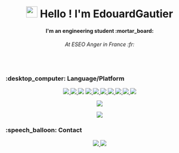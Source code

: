 <h1 align=center>
<img src="https://raw.githubusercontent.com/MartinHeinz/MartinHeinz/master/wave.gif" width="30px"> Hello ! I'm EdouardGautier
</h1>

<h4 align=center>I'm an engineering student :mortar_board:</h4>
<h6 align=center>At ESEO Anger in France :fr:</h6> 

</br>
<h3>:desktop_computer: Language/Platform</h3>

<p align=center>
    <a href="https://www.python.org/">
        <img src="https://img.shields.io/static/v1?style=flat&message=Python&logo=python&labelColor=FFD43B&color=FFD43B&logoColor=306998&label=%20"/>
    <a>
    <a href="https://www.java.com/fr/">
        <img src="https://img.shields.io/static/v1?style=flat&message=Java&logo=java&labelColor=007396&color=007396&logoColor=F89820&label=%20"/>
    <a>
    <img src="https://img.shields.io/static/v1?style=flat&message=C&logo=c&labelColor=A8B9CC&color=A8B9CC&logoColor=FFFFFF&label=%20"/>
    <a href="https://www.arduino.cc/">
        <img src="https://img.shields.io/static/v1?style=flat&message=Arduino&logo=arduino&labelColor=00979D&color=00979D&logoColor=E47128&label=%20"/>
    <a>
    <a href="https://git-scm.com/">
        <img src="https://img.shields.io/static/v1?style=flat&message=Git&logo=git&labelColor=F05032&color=F05032&logoColor=FFFFFF&label=%20"/>
    <a>
    <a href="https://github.com/EdouardGautier">
        <img src="https://img.shields.io/static/v1?style=flat&message=GitHub&logo=GitHub&labelColor=362946&color=362946&logoColor=FFFFFF&label=%20"/>
    <a>
    <a href="https://app.codacy.com/organizations/gh/EdouardGautier/repositories">
        <img src="https://img.shields.io/static/v1?style=flat&message=Codacy&logo=Codacy&labelColor=234377&color=234377&logoColor=FFFFFF&label=%20"/>
    <a>
    <a href="https://www.microsoft.com/fr-fr/windows">
        <img src="https://img.shields.io/static/v1?style=flat&message=Windows&logo=windows&labelColor=0078D6&color=0078D6&logoColor=FFFFFF&label=%20"/>
    <a>
    <a href="https://getfedora.org/fr/">
        <img src="https://img.shields.io/static/v1?style=flat&message=Fedora&logo=fedora&labelColor=283F6E&color=283F6E&logoColor=FFFFFF&label=%20"/>
    <a>
    <img src="https://img.shields.io/static/v1?style=flat&message=Linux&logo=linux&labelColor=black&color=black&logoColor=white&label=%20"/>
</p>

<p align="center">
<img src="https://github-readme-stats.vercel.app/api/top-langs/?username=EdouardGautier&exclude_repo=EdouardGautier&langs_count=4&layout=compact&theme=algolia  "/>
</p>
<p align="center">
    <img src="https://github-readme-stats.vercel.app/api?username=EdouardGautier&show_icons=true&count_private=true&theme=algolia  "/>
</p>

<h3>:speech_balloon: Contact</h3>

<p align=center>
    <a href="https://www.linkedin.com/in/edouard-gautier-014878166/">
            <img src="https://img.shields.io/static/v1?style=flat&message=Linkedin&logo=Linkedin&labelColor=0A66C2&color=0A66C2&logoColor=white&label=%20"/>
    </a>
    <a href="mailto:edouardgautier@outlook.fr">
            <img src="https://img.shields.io/static/v1?style=flat&message=Outlook&logo=Gmail&labelColor=0078D4&color=0078D4&logoColor=white&label=%20"/>
    </a>
</p>
